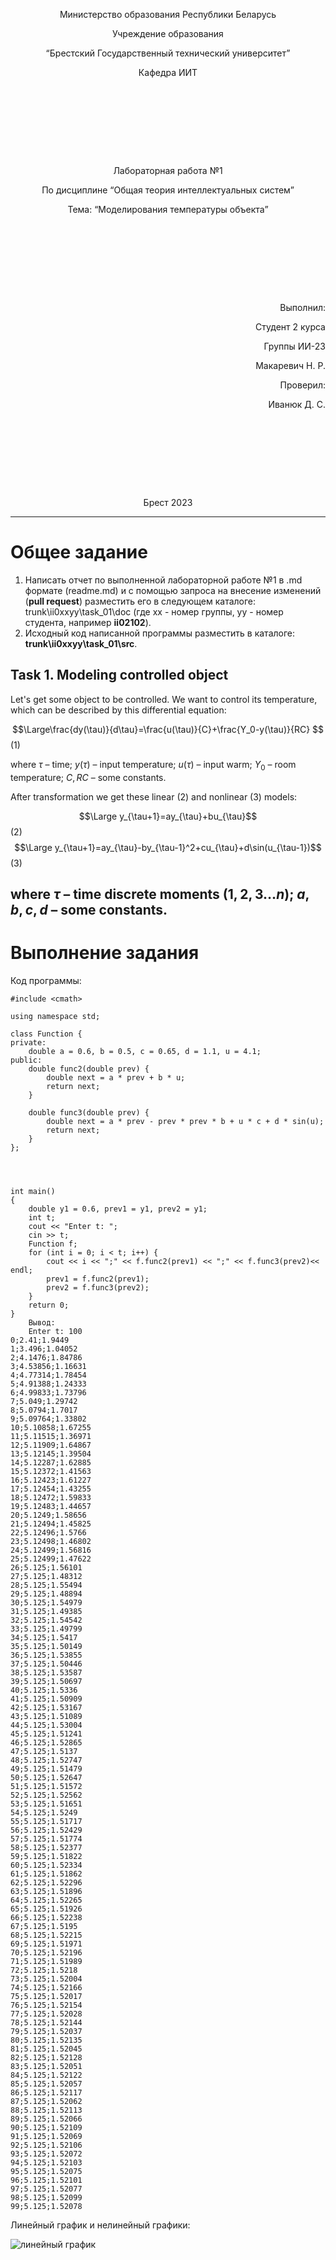 <p style="text-align: center;">Министерство образования Республики Беларусь</p>
<p style="text-align: center;">Учреждение образования</p>
<p style="text-align: center;">“Брестский Государственный технический университет”</p>
<p style="text-align: center;">Кафедра ИИТ</p>
<div style="margin-bottom: 10em;"></div>
<p style="text-align: center;">Лабораторная работа №1</p>
<p style="text-align: center;">По дисциплине “Общая теория интеллектуальных систем”</p>
<p style="text-align: center;">Тема: “Моделирования температуры объекта”</p>
<div style="margin-bottom: 10em;"></div>
<p style="text-align: right;">Выполнил:</p>
<p style="text-align: right;">Студент 2 курса</p>
<p style="text-align: right;">Группы ИИ-23</p>
<p style="text-align: right;">Макаревич Н. Р.</p>
<p style="text-align: right;">Проверил:</p>
<p style="text-align: right;">Иванюк Д. С.</p>
<div style="margin-bottom: 10em;"></div>
<p style="text-align: center;">Брест 2023</p>

---

# Общее задание #
1. Написать отчет по выполненной лабораторной работе №1 в .md формате (readme.md) и с помощью запроса на внесение изменений (**pull request**) разместить его в следующем каталоге: trunk\ii0xxyy\task_01\doc (где xx - номер группы, yy - номер студента, например **ii02102**).
2. Исходный код написанной программы разместить в каталоге: **trunk\ii0xxyy\task_01\src**.

## Task 1. Modeling controlled object ##
Let's get some object to be controlled. We want to control its temperature, which can be described by this differential equation:

$$\Large\frac{dy(\tau)}{d\tau}=\frac{u(\tau)}{C}+\frac{Y_0-y(\tau)}{RC} $$ (1)

where $\tau$ – time; $y(\tau)$ – input temperature; $u(\tau)$ – input warm; $Y_0$ – room temperature; $C,RC$ – some constants.

After transformation we get these linear (2) and nonlinear (3) models:

$$\Large y_{\tau+1}=ay_{\tau}+bu_{\tau}$$ (2)
$$\Large y_{\tau+1}=ay_{\tau}-by_{\tau-1}^2+cu_{\tau}+d\sin(u_{\tau-1})$$ (3)

where $\tau$ – time discrete moments ($1,2,3{\dots}n$); $a,b,c,d$ – some constants.
---

# Выполнение задания #

Код программы:
```cpp﻿#include <iostream>
#include <cmath>

using namespace std;

class Function {
private:
	double a = 0.6, b = 0.5, c = 0.65, d = 1.1, u = 4.1;
public:
	double func2(double prev) {
		double next = a * prev + b * u;
		return next;
	}

	double func3(double prev) {
		double next = a * prev - prev * prev * b + u * c + d * sin(u);
		return next;
	}
};




int main()
{
	double y1 = 0.6, prev1 = y1, prev2 = y1;
	int t;
	cout << "Enter t: ";
	cin >> t;
	Function f;
	for (int i = 0; i < t; i++) {
		cout << i << ";" << f.func2(prev1) << ";" << f.func3(prev2)<< endl;
		prev1 = f.func2(prev1);
		prev2 = f.func3(prev2);
	}
	return 0;
}
    Вывод:
    Enter t: 100
0;2.41;1.9449
1;3.496;1.04052
2;4.1476;1.84786
3;4.53856;1.16631
4;4.77314;1.78454
5;4.91388;1.24333
6;4.99833;1.73796
7;5.049;1.29742
8;5.0794;1.7017
9;5.09764;1.33802
10;5.10858;1.67255
11;5.11515;1.36971
12;5.11909;1.64867
13;5.12145;1.39504
14;5.12287;1.62885
15;5.12372;1.41563
16;5.12423;1.61227
17;5.12454;1.43255
18;5.12472;1.59833
19;5.12483;1.44657
20;5.1249;1.58656
21;5.12494;1.45825
22;5.12496;1.5766
23;5.12498;1.46802
24;5.12499;1.56816
25;5.12499;1.47622
26;5.125;1.56101
27;5.125;1.48312
28;5.125;1.55494
29;5.125;1.48894
30;5.125;1.54979
31;5.125;1.49385
32;5.125;1.54542
33;5.125;1.49799
34;5.125;1.5417
35;5.125;1.50149
36;5.125;1.53855
37;5.125;1.50446
38;5.125;1.53587
39;5.125;1.50697
40;5.125;1.5336
41;5.125;1.50909
42;5.125;1.53167
43;5.125;1.51089
44;5.125;1.53004
45;5.125;1.51241
46;5.125;1.52865
47;5.125;1.5137
48;5.125;1.52747
49;5.125;1.51479
50;5.125;1.52647
51;5.125;1.51572
52;5.125;1.52562
53;5.125;1.51651
54;5.125;1.5249
55;5.125;1.51717
56;5.125;1.52429
57;5.125;1.51774
58;5.125;1.52377
59;5.125;1.51822
60;5.125;1.52334
61;5.125;1.51862
62;5.125;1.52296
63;5.125;1.51896
64;5.125;1.52265
65;5.125;1.51926
66;5.125;1.52238
67;5.125;1.5195
68;5.125;1.52215
69;5.125;1.51971
70;5.125;1.52196
71;5.125;1.51989
72;5.125;1.5218
73;5.125;1.52004
74;5.125;1.52166
75;5.125;1.52017
76;5.125;1.52154
77;5.125;1.52028
78;5.125;1.52144
79;5.125;1.52037
80;5.125;1.52135
81;5.125;1.52045
82;5.125;1.52128
83;5.125;1.52051
84;5.125;1.52122
85;5.125;1.52057
86;5.125;1.52117
87;5.125;1.52062
88;5.125;1.52113
89;5.125;1.52066
90;5.125;1.52109
91;5.125;1.52069
92;5.125;1.52106
93;5.125;1.52072
94;5.125;1.52103
95;5.125;1.52075
96;5.125;1.52101
97;5.125;1.52077
98;5.125;1.52099
99;5.125;1.52078
```
 Линейный график и нелинейный графики:
 
 ![линейный график](grafik.png)
